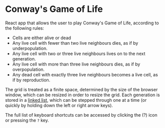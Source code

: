 # Conway's Game of Life

React app that allows the user to play Conway's Game of Life, according to the following rules:

* Cells are either alive or dead
* Any live cell with fewer than two live neighbours dies, as if by underpopulation.
* Any live cell with two or three live neighbours lives on to the next generation.
* Any live cell with more than three live neighbours dies, as if by overpopulation.
* Any dead cell with exactly three live neighbours becomes a live cell, as if by reproduction.

The grid is treated as a finite space, determined by the size of the browser window,
which can be resized in order to resize the grid. Each generation is stored in a
[linked list](src/utils/history.js), which can be stepped through one at a time
(or quickly by holding down the left or right arrow keys).

The full list of keyboard shortcuts can be accessed by clicking the (?) icon
or pressing the `?` key.